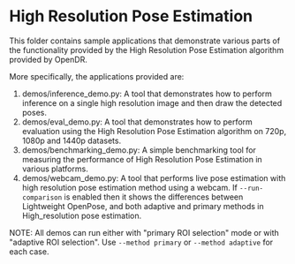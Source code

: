 # High Resolution Pose Estimation

This folder contains sample applications that demonstrate various parts of the functionality provided by the High Resolution Pose Estimation algorithm provided by OpenDR.

More specifically, the applications provided are:

1. demos/inference_demo.py: A tool that demonstrates how to perform inference on a single high resolution image and then draw the detected poses. 
2. demos/eval_demo.py: A tool that demonstrates how to perform evaluation using the High Resolution Pose Estimation algorithm on 720p, 1080p and 1440p datasets. 
3. demos/benchmarking_demo.py: A simple benchmarking tool for measuring the performance of High Resolution Pose Estimation in various platforms.
4. demos/webcam_demo.py: A tool that performs live pose estimation with high resolution pose estimation method using a webcam.
    If `--run-comparison` is enabled then it shows the differences between Lightweight OpenPose, and both adaptive and primary methods in High_resolution pose estimation. 

NOTE: All demos can run either with "primary ROI selection" mode or with "adaptive ROI selection".
Use `--method primary` or `--method adaptive` for each case.

